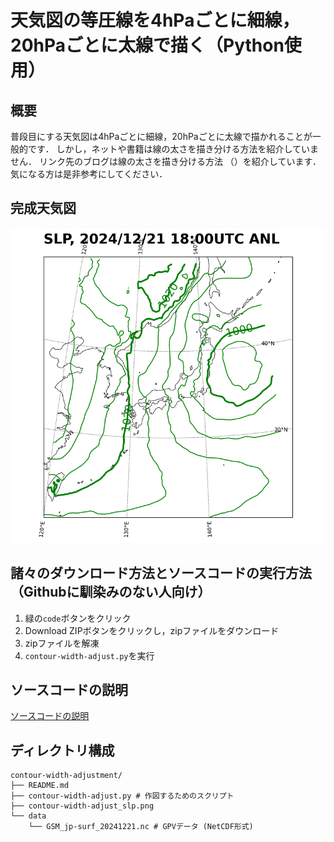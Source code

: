 # 天気図の等圧線を4hPaごとに細線，20hPaごとに太線で描く（Python使用）
## 概要
普段目にする天気図は4hPaごとに細線，20hPaごとに太線で描かれることが一般的です．
しかし，ネットや書籍は線の太さを描き分ける方法を紹介していません．
リンク先のブログは線の太さを描き分ける方法
（）を紹介しています．
気になる方は是非参考にしてください．

## 完成天気図
![完成天気図](contour-width-adjust_slp.png)

## 諸々のダウンロード方法とソースコードの実行方法（Githubに馴染みのない人向け）
1. 緑の`code`ボタンをクリック
2. Download ZIPボタンをクリックし，zipファイルをダウンロード
3. zipファイルを解凍
4. `contour-width-adjust.py`を実行

## ソースコードの説明
[ソースコードの説明](https://note.com/fair_dunlin665/n/n1b3d6bcb3eb8)

## ディレクトリ構成
```
contour-width-adjustment/
├── README.md
├── contour-width-adjust.py # 作図するためのスクリプト
├── contour-width-adjust_slp.png
└── data
    └── GSM_jp-surf_20241221.nc # GPVデータ (NetCDF形式)
```
